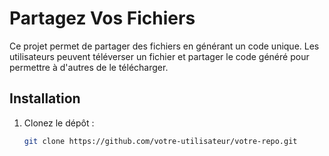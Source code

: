 # Partagez Vos Fichiers

Ce projet permet de partager des fichiers en générant un code unique. Les utilisateurs peuvent téléverser un fichier et partager le code généré pour permettre à d'autres de le télécharger.

## Installation

1. Clonez le dépôt :
   ```bash
   git clone https://github.com/votre-utilisateur/votre-repo.git
   
